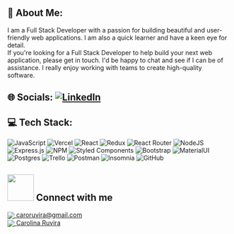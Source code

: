 

 
 ## 💫 About Me:
I am a Full Stack Developer with a passion for building beautiful and user-friendly web applications. I am also a quick learner and have a keen eye for detail.<br>If you're looking for a Full Stack Developer to help build your next web application, please get in touch. I'd be happy to chat and see if I can be of assistance. I really enjoy working with teams to create high-quality software.

## 🌐 Socials: [![LinkedIn](https://img.shields.io/badge/LinkedIn-%230077B5.svg?logo=linkedin&logoColor=white)](https://linkedin.com/in/https://www.linkedin.com/in/javierleandromontenegro/) 

## 💻 Tech Stack:

 ![JavaScript](https://img.shields.io/badge/javascript-%23323330.svg?style=for-the-badge&logo=javascript&logoColor=%23F7DF1E) ![Vercel](https://img.shields.io/badge/vercel-%23000000.svg?style=for-the-badge&logo=vercel&logoColor=white)  ![React](https://img.shields.io/badge/react-%2320232a.svg?style=for-the-badge&logo=react&logoColor=%2361DAFB) ![Redux](https://img.shields.io/badge/redux-%23593d88.svg?style=for-the-badge&logo=redux&logoColor=white) ![React Router](https://img.shields.io/badge/React_Router-CA4245?style=for-the-badge&logo=react-router&logoColor=white) ![NodeJS](https://img.shields.io/badge/node.js-6DA55F?style=for-the-badge&logo=node.js&logoColor=white) ![Express.js](https://img.shields.io/badge/express.js-%23404d59.svg?style=for-the-badge&logo=express&logoColor=%2361DAFB) ![NPM](https://img.shields.io/badge/NPM-%23000000.svg?style=for-the-badge&logo=npm&logoColor=white)   ![Styled Components](https://img.shields.io/badge/styled--components-DB7093?style=for-the-badge&logo=styled-components&logoColor=white) ![Bootstrap](https://img.shields.io/badge/bootstrap-%23563D7C.svg?style=for-the-badge&logo=bootstrap&logoColor=white) ![MaterialUI](https://img.shields.io/badge/materialui-%234ea94b.svg?style=for-the-badge&logo=materialui&logoColor=white) ![Postgres](https://img.shields.io/badge/postgres-%23316192.svg?style=for-the-badge&logo=postgresql&logoColor=white)  ![Trello](https://img.shields.io/badge/Trello-%23026AA7.svg?style=for-the-badge&logo=Trello&logoColor=white) ![Postman](https://img.shields.io/badge/Postman-FF6C37?style=for-the-badge&logo=postman&logoColor=white)  ![Insomnia](https://img.shields.io/badge/Insomnia-black?style=for-the-badge&logo=insomnia&logoColor=5849BE) ![GitHub](https://img.shields.io/badge/github-%23121011.svg?style=for-the-badge&logo=github&logoColor=white)

## <img src='https://raw.githubusercontent.com/ShahriarShafin/ShahriarShafin/main/Assets/handshake.gif' width="60px"> Connect with me

<p>
    <a href="caroruvira@gmail.com">
      <img align="center" src="https://user-images.githubusercontent.com/76783198/182482940-c4a2a044-de93-4450-b354-9628cbb175c9.svg"/>
      caroruvira@gmail.com
    </a>    
    <br>
    <a href="https://www.linkedin.com/in/carolina-ruvira-1aa2b928/">
      <img align="center" src="https://user-images.githubusercontent.com/76783198/182481396-19c89e94-f3ba-4e33-9df4-f5b7a094cf8f.svg"/>
      Carolina Ruvira
    </a>
<p/>

